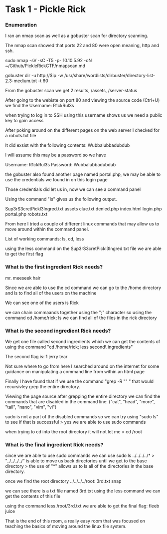 # Task 1 - Pickle Rick

### Enumeration

I ran an nmap scan as well as a gobuster scan for directory scanning.

The nmap scan showed that ports 22 and 80 were open meaning, http and ssh.

sudo nmap -sV -sC -T5 -p- 10.10.5.92 -oN ~/Github/PickleRickCTF/nmapscan.md

gobuster dir -u http://$ip -w /usr/share/wordlists/dirbuster/directory-list-2.3-medium.txt -t 60

From the gobuster scan we get 2 results, /assets, /server-status

After going to the webiste on port 80 and viewing the source code (Ctrl+U) we find the Username: R1ckRul3s

when trying to log in to SSH using this username shows us we need a public key to gain access

After poking around on the different pages on the web server I checked for a robots.txt file

It did exsist with the following contents: Wubbalubbadubdub

I will assume this may be a password so we have

Username: R1ckRul3s
Password: Wubbalubbadubdub

the gobuster also found another page named portal.php, we may be able to use the credentials we found in on this login page

Those credentials did let us in, now we can see a command panel

Using the command "ls" gives us the following output.

Sup3rS3cretPickl3Ingred.txt
assets
clue.txt
denied.php
index.html
login.php
portal.php
robots.txt

From here I tried a couple of different linux commands that may allow us to move around within the command panel.

List of working commands: ls, cd, less

using the less command on the Sup3rS3cretPickl3Ingred.txt file we are able to get the first flag

### What is the first ingredient Rick needs?

mr. meeseek hair

Since we are able to use the cd command we can go to the /home directory and ls to find all of the users on the machine

We can see one of the users is Rick

we can chain commaands together using the ";" character so using the command cd /home/rick; ls we can find all of the files in the rick directory

### What is the second ingredient Rick needs?

We get one file called second ingredients which we can get the contents of using the command "cd /home/rick; less second\ ingredients"

The second flag is: 1 jerry tear

Not sure where to go from here I searched around on the internet for some guidance on manipulating a command line from within an html page

Finally I have found that if we use the command "grep -R "" " that would recursivley grep the entire directory.

Viewing the page source after grepping the entire directory we can find the commands that are disabled in the command line: ("cat", "head", "more", "tail", "nano", "vim", "vi")

sudo is not a part of the disabled commands so we can try using "sudo ls" to see if that is successful > yes we are able to use sudo commands

when trying to cd into the root directory it will not let me > cd /root

### What is the final ingredient Rick needs?

since we are able to use sudo commands we can use sudo ls ../../../../* > "../../../../" is able to move us back directories until we get to the base directory > the use of "*" allows us to ls all of the directories in the base directory.

once we find the root directory
../../../../root:
3rd.txt
snap

we can see there is a txt file named 3rd.txt using the less command we can get the contents of this file

using the command less /root/3rd.txt we are able to get the final flag: fleeb juice

That is the end of this room, a really easy room that was focused on teaching the basics of moving around the linux file system.
